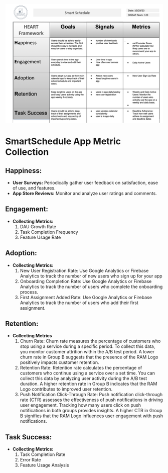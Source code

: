 ![SmartSchedule App Metrics](Screenshot_2023-10-30_at_2.47.29_PM.png)


# SmartSchedule App Metric Collection

## Happiness:

- **User Surveys:** Periodically gather user feedback on satisfaction, ease of use, and features.
- **App Store Reviews:** Monitor and analyze user ratings and comments.

## Engagement:
- **Collecting Metrics:**
    1. DAU Growth Rate
    2. Task Completion Frequency
    3. Feature Usage Rate

## Adoption:
- **Collecting Metrics:**
    1. New User Registration Rate: Use Google Analytics or Firebase Analytics to track the number of new users who sign up for your app
    2. Onboarding Completion Rate: Use Google Analytics or Firebase Analytics to track the number of users who complete the onboarding process.
    3. First Assignment Added Rate: Use Google Analytics or Firebase Analytics to track the number of users who add their first assignment.

## Retention:
- **Collecting Metrics**
    1. Churn Rate: Churn rate measures the percentage of customers who stop using a service during a specific period. To collect this data, you monitor customer attrition within the A/B test period. A lower churn rate in Group B suggests that the presence of the RAM Logo positively impacts customer retention.
    2. Retention Rate: Retention rate calculates the percentage of customers who continue using a service over a set time. You can collect this data by analyzing user activity during the A/B test duration. A higher retention rate in Group B indicates that the RAM Logo contributes to improved user retention.
    3. Push Notification Click-Through Rate: Push notification click-through rate (CTR) assesses the effectiveness of push notifications in driving user engagement. Tracking how many users click on push notifications in both groups provides insights. A higher CTR in Group B signifies that the RAM Logo influences user engagement with push notifications.

## Task Success:
- **Collecting Metrics:**
    1. Task Completion Rate
    2. Error Rate
    3. Feature Usage Analysis
